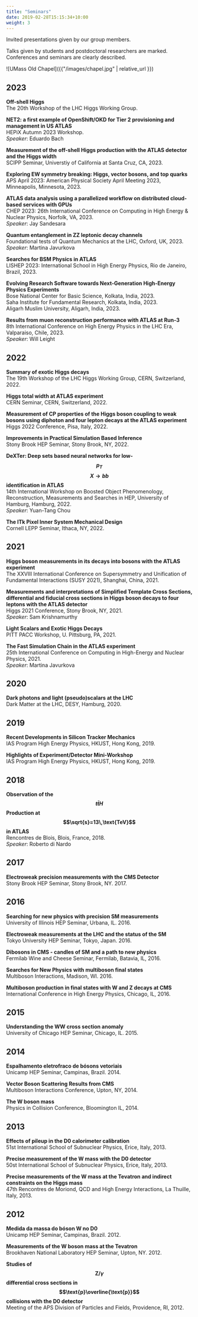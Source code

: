 ```yaml
---
title: "Seminars"
date: 2019-02-28T15:15:34+10:00
weight: 3
---
```


Invited presentations given by our group members.

Talks given by students and postdoctoral researchers are marked.
Conferences and seminars are clearly described.

![UMass Old Chapel]({{"/images/chapel.jpg" | relative_url }})

## 2023

**Off-shell Higgs**<br>
The 20th Workshop of the LHC Higgs Working Group.

**NET2: a first example of OpenShift/OKD for Tier 2 provisioning and management in US ATLAS**<br>
HEPiX Autumn 2023 Workshop.<br>
*Speaker*: Eduardo Bach

**Measurement of the off-shell Higgs production with the ATLAS detector and the Higgs width**<br>
SCIPP Seminar, Universtiy of California at Santa Cruz, CA, 2023.

**Exploring EW symmetry breaking: Higgs, vector bosons, and top quarks**<br>
APS April 2023: American Physical Society April Meeting 2023, Minneapolis, Minnesota, 2023.

**ATLAS data analysis using a parallelized workflow on distributed cloud-based services with GPUs**<br>
CHEP 2023: 26th International Conference on Computing in High Energy & Nuclear Physics, Norfolk, VA, 2023.<br>
*Speaker*: Jay Sandesara

**Quantum entanglement in ZZ leptonic decay channels**<br>
Foundational tests of Quantum Mechanics at the LHC, Oxford, UK, 2023.<br>
*Speaker*: Martina Javurkova

**Searches for BSM Physics in ATLAS**<br>
LISHEP 2023: International School in High Energy Physics, Rio de Janeiro, Brazil, 2023.

**Evolving Research Software towards Next-Generation High-Energy Physics Experiments**<br>
Bose National Center for Basic Science, Kolkata, India, 2023.<br>
Saha Institute for Fundamental Research, Kolkata, India, 2023.<br>
Aligarh Muslim University, Aligarh, India, 2023.

**Results from muon reconstruction performance with ATLAS at Run-3**<br>
8th International Conference on High Energy Physics in the LHC Era, Valparaiso, Chile, 2023.<br>
*Speaker*: Will Leight

## 2022

**Summary of exotic Higgs decays**<br>
The 19th Workshop of the LHC Higgs Working Group, CERN, Switzerland, 2022.

**Higgs total width at ATLAS experiment**<br>
CERN Seminar, CERN, Switzerland, 2022.

**Measurement of CP properties of the Higgs boson coupling to weak bosons using diphoton and four lepton decays at the ATLAS experiment**<br>
Higgs 2022 Conference, Pisa, Italy, 2022.

**Improvements in Practical Simulation Based Inference**<br>
Stony Brook HEP Seminar, Stony Brook, NY, 2022.

**DeXTer: Deep sets based neural networks for low-$$p_T$$ $$X\to bb$$ identification in ATLAS**<br>
14th International Workshop on Boosted Object Phenomenology, Reconstruction, Measurements and Searches in HEP, University of Hamburg, Hamburg, 2022.<br>
*Speaker*: Yuan-Tang Chou

**The ITk Pixel Inner System Mechanical Design**<br>
Cornell LEPP Seminar, Ithaca, NY, 2022.

## 2021

**Higgs boson measurements in its decays into bosons with the ATLAS experiment**<br>
The XXVIII International Conference on Supersymmetry and Unification of Fundamental Interactions (SUSY 2021), Shanghai, China, 2021.

**Measurements and interpretations of Simplified Template Cross Sections, differential and fiducial cross sections in Higgs boson decays to four leptons with the ATLAS detector**<br>
Higgs 2021 Conference, Stony Brook, NY, 2021.<br>
*Speaker*: Sam Krishnamurthy

**Light Scalars and Exotic Higgs Decays**<br>
PITT PACC Workshop, U. Pittsburg, PA, 2021.

**The Fast Simulation Chain in the ATLAS experiment**<br>
25th International Conference on Computing in High-Energy and Nuclear Physics, 2021.<br>
*Speaker*: Martina Javurkova

## 2020

**Dark photons and light (pseudo)scalars at the LHC**<br>
Dark Matter at the LHC, DESY, Hamburg, 2020.

## 2019

**Recent Developments in Silicon Tracker Mechanics**<br>
IAS Program High Energy Physics, HKUST, Hong Kong, 2019.

**Highlights of Experiment/Detector Mini-Workshop**<br>
IAS Program High Energy Physics, HKUST, Hong Kong, 2019.

## 2018

**Observation of the $$t\bar{t}H$$ Production at $$\sqrt{s}=13\,\text{TeV}$$ in ATLAS**<br>
Rencontres de Blois, Blois, France, 2018.<br>
*Speaker*: Roberto di Nardo

## 2017

**Electroweak precision measurements with the CMS Detector**<br>
Stony Brook HEP Seminar, Stony Brook, NY. 2017.

## 2016

**Searching for new physics with precision SM measurements**<br>
University of Illinois HEP Seminar, Urbana, IL. 2016.

**Electroweak measurements at the LHC and the status of the SM**<br>
Tokyo University HEP Seminar, Tokyo, Japan. 2016.

**Dibosons in CMS - candles of SM and a path to new physics**<br>
Fermilab Wine and Cheese Seminar, Fermilab, Batavia, IL, 2016.

**Searches for New Physics with multiboson final states**<br>
Multiboson Interactions, Madison, WI. 2016.

**Multiboson production in final states with W and Z decays at CMS**<br>
International Conference in High Energy Physics, Chicago, IL, 2016.

## 2015

**Understanding the WW cross section anomaly**<br>
University of Chicago HEP Seminar, Chicago, IL. 2015.

## 2014
**Espalhamento eletrofraco de bósons vetoriais**<br>
Unicamp HEP Seminar, Campinas, Brazil. 2014.

**Vector Boson Scattering Results from CMS**<br>
Multiboson Interactions Conference, Upton, NY, 2014.

**The W boson mass**<br>
Physics in Collision Conference, Bloomington IL, 2014.

## 2013

**Effects of pileup in the D0 calorimeter calibration**<br>
51st International School of Subnuclear Physics, Erice, Italy, 2013.

**Precise measurement of the W mass with the D0 detector**<br>
50st International School of Subnuclear Physics, Erice, Italy, 2013.

**Precise measurements of the W mass at the Tevatron and indirect constraints on the Higgs mass**<br>
47th Rencontres de Moriond, QCD and High Energy Interactions, La Thuille, Italy, 2013.

## 2012

**Medida da massa do bóson W no D0**<br>
Unicamp HEP Seminar, Campinas, Brazil. 2012.

**Measurements of the W boson mass at the Tevatron**<br>
Brookhaven National Laboratory HEP Seminar, Upton, NY. 2012.

**Studies of $$\text{Z}/\gamma$$ differential cross sections in $$\text{p}\overline{\text{p}}$$ collisions with the D0 detector**<br>
Meeting of the APS Division of Particles and Fields, Providence, RI, 2012.
